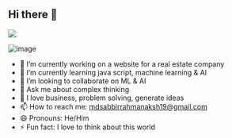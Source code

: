 ## Hi there 👋
![](https://komarev.com/ghpvc/?username=sabbir-the-faaz&color=ff0000&base=1000)
<!--
**sabbir-the-faaz/sabbir-the-faaz** is a ✨ _special_ ✨ repository because its `README.md` (this file) appears on your GitHub profile.

Here are some ideas to get you started:
-->
![image](https://github.com/user-attachments/assets/9c6fef59-89e8-4c2d-8bd4-a487ca9adae2)

- 🔭 I’m currently working on a website for a real estate company
- 🌱 I’m currently learning java script, machine learning & AI
- 👯 I’m looking to collaborate on ML & AI 
- 💬 Ask me about complex thinking
- 🌱 I love business, problem solving, generate ideas
- 📫 How to reach me: mdsabbirrahmanaksh19@gmail.com
- 😄 Pronouns: He/Him
- ⚡ Fun fact: I love to think about this world
